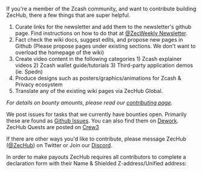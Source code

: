 If you're a member of the Zcash community, and want to contribute building ZecHub, there a few things that are super helpful.

1. Curate links for the newsletter and add them to the newsletter's github page. Find instructions on how to do that at [@ZecWeekly Newsletter](https://wiki.zechub.xyz/zecweekly-newsletter).
2. Fact check the wiki docs, suggest edits, and propose new pages in Github (Please propose pages under existing sections. We don't want to overload the homepage of the wiki)
3. Create video content in the following categories 1) Zcash explainer videos 2) Zcash wallet guide/tutorials 3) Third-party application demos (ie. Spedn)
4. Produce designs such as posters/graphics/animations for Zcash & Privacy ecosystem 
5. Translate any of the existing wiki pages via ZecHub Global.

*For details on bounty amounts, please read our [contributing page](https://github.com/ZecHub/zechub/blob/main/CONTRIBUTING.md)*.

We post issues for tasks that we currently have bounties open. Primarily these are found as [Github Issues](https://github.com/ZecHub/zechub/issues). You can also find them on [Dework](https://app.dework.xyz/zechub-2424). ZecHub Quests are posted on [Crew3](https://crew3.xyz/c/zechub/)

If there are other ways you'd like to contribute, please message ZecHub ([@ZecHub](https://twitter.com/zechub)) on Twitter or Join our [Discord](https://discord.gg/zcash).

In order to make payouts ZecHub requires all contributors to complete a declaration form with their Name & Shielded Z-address/Unified address:
